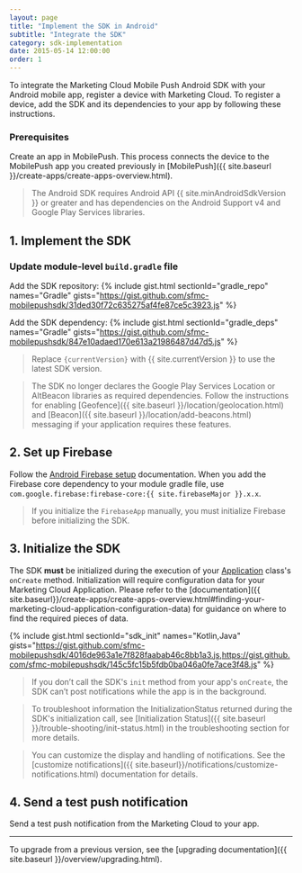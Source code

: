 ```yaml
---
layout: page
title: "Implement the SDK in Android"
subtitle: "Integrate the SDK"
category: sdk-implementation
date: 2015-05-14 12:00:00
order: 1
---
```


To integrate the Marketing Cloud Mobile Push Android SDK with your Android mobile app, register a device with Marketing Cloud. To register a device, add the SDK and its dependencies to your app by following these instructions.

### Prerequisites

Create an app in MobilePush. This process connects the device to the MobilePush app you created previously in [MobilePush]({{ site.baseurl }}/create-apps/create-apps-overview.html).

> The Android SDK requires Android API {{ site.minAndroidSdkVersion }} or greater and has dependencies on the Android Support v4 and Google Play Services libraries.

## 1.  Implement the SDK

### Update module-level `build.gradle` file

Add the SDK repository:
{% include gist.html sectionId="gradle_repo" names="Gradle" gists="https://gist.github.com/sfmc-mobilepushsdk/31ded30f72c635275af4fe87ce5c3923.js" %}

Add the SDK dependency:
{% include gist.html sectionId="gradle_deps" names="Gradle" gists="https://gist.github.com/sfmc-mobilepushsdk/847e10adaed170e613a21986487d47d5.js" %}

> Replace `{currentVersion}` with {{ site.currentVersion }} to use the latest SDK version.

> The SDK no longer declares the Google Play Services Location or AltBeacon libraries as required dependencies.  Follow the instructions for enabling [Geofence]({{ site.baseurl }}/location/geolocation.html) and [Beacon]({{ site.baseurl }}/location/add-beacons.html) messaging if your application requires these features.

## 2.  Set up Firebase

Follow the [Android Firebase setup](https://firebase.google.com/docs/android/setup) documentation.  When you add the Firebase core dependency to your module gradle file, use `com.google.firebase:firebase-core:{{ site.firebaseMajor }}.x.x`.

> If you initialize the `FirebaseApp` manually, you must initialize Firebase before initializing the SDK.

## 3.  Initialize the SDK

The SDK **must** be initialized during the execution of your [Application](https://developer.android.com/reference/android/app/Application) class's `onCreate` method.  Initialization will require configuration data for your Marketing Cloud Application.  Please refer to the [documentation]({{ site.baseurl}}/create-apps/create-apps-overview.html#finding-your-marketing-cloud-application-configuration-data) for guidance on where to find the required pieces of data.

{% include gist.html sectionId="sdk_init" names="Kotlin,Java" gists="https://gist.github.com/sfmc-mobilepushsdk/4016de963a1e7f828faabab46c8bb1a3.js,https://gist.github.com/sfmc-mobilepushsdk/145c5fc15b5fdb0ba046a0fe7ace3f48.js" %}

> If you don’t call the SDK's `init` method from your app's `onCreate`, the SDK can’t post notifications while the app is in the background.

> To troubleshoot information the InitializationStatus returned during the SDK's initialization call, see [Initialization Status]({{ site.baseurl }}/trouble-shooting/init-status.html) in the troubleshooting section for more details.

> You can customize the display and handling of notifications. See the [customize notifications]({{ site.baseurl}}/notifications/customize-notifications.html) documentation for details.

## 4. Send a test push notification

Send a test push notification from the Marketing Cloud to your app.

---

To upgrade from a previous version, see the [upgrading documentation]({{ site.baseurl }}/overview/upgrading.html).
